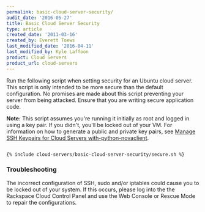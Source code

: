 ```yaml
---
permalink: basic-cloud-server-security/
audit_date: '2016-05-27'
title: Basic Cloud Server Security
type: article
created_date: '2011-03-16'
created_by: Everett Toews
last_modified_date: '2016-04-11'
last_modified_by: Kyle Laffoon
product: Cloud Servers
product_url: cloud-servers
---
```


Run the following script when setting security for an Ubuntu cloud server. This script
is only intended to be more secure than the default configuration. No promises are
made about this script preventing your server from being attacked. Ensure that you
are writing secure application code.

**Note:** This script assumes you're running it initially as root and logged in using
a key pair. If you didn't, you'll be locked out of your VM. For information on how to generate a public and private key pairs, see [Manage SSH Keypairs for Cloud Servers with-python-novaclient](/how-to/manage-ssh-key-pairs-for-cloud-servers-with-python-novaclient).

<pre><code>
{% include cloud-servers/basic-cloud-server-security/secure.sh %}
</code></pre>

### Troubleshooting

The incorrect configuration of SSH, sudo and/or iptables could cause you
to be locked out of your system. If this occurs, please log into the
the Rackspace Cloud Control Panel and use the Web Console or Rescue Mode
to repair the configurations.
